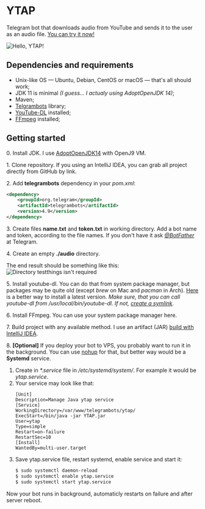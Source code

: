 # YTAP

Telegram bot that downloads audio from YouTube and sends it to the user as an audio file. [You can try it now!](http://t.me/ytap_bot)

![Hello, YTAP!](https://i.imgur.com/tgFdsjU.png)

## Dependencies and requirements
* Unix-like OS — Ubuntu, Debian, CentOS or macOS — that's all should work;
* JDK 11 is minimal *(I guess... I actualy using AdoptOpenJDK 14)*;
* Maven;
* [Telgrambots](https://github.com/rubenlagus/TelegramBots) library;
* [YouTube-DL](https://github.com/ytdl-org/youtube-dl) installed;
* [FFmpeg](https://github.com/FFmpeg/FFmpeg) installed;

## Getting started
0\. Install JDK. I use [AdoptOpenJDK14](https://adoptopenjdk.net) with OpenJ9 VM.

1\. Clone repository. If you using an IntelliJ IDEA, you can grab all project directly from GitHub by link.

2\. Add **telegrambots** dependency in your *pom.xml*:
```xml
<dependency>
    <groupId>org.telegram</groupId>
    <artifactId>telegrambots</artifactId>
    <version>4.9</version>
</dependency>
```
3\. Create files **name.txt** and **token.txt** in working directory. Add a bot name and token, according to the file names. If you don't have it ask [*@BotFather*](https://core.telegram.org/bots#6-botfather) at Telegram.

4\. Create an empty **./audio** directory.

The end result should be something like this:
![Directory testthings isn't required](https://i.imgur.com/XghsLqB.png)

5\. Install youtube-dl. You can do that from system package manager, but packages may be quite old (except *brew* on Mac and *pacman* in Arch). [Here](https://github.com/ytdl-org/youtube-dl#installation) is a better way to install a latest version.
*Make sure, that you can call youtube-dl from /usr/local/bin/youtube-dl. If not, [create a symlink](https://askubuntu.com/questions/56339/how-to-create-a-soft-or-symbolic-link).*

6\. Install FFmpeg. You can use your system package manager here.

7\. Build project with any available method. I use an artifact (JAR) [build with IntelliJ IDEA](https://stackoverflow.com/questions/1082580/how-to-build-jars-from-intellij-properly).

8\. **[Optional]** If you deploy your bot to VPS, you probably want to run it in the background. You can use [nohup](https://linux.die.net/man/1/nohup) for that, but better way would be a **Systemd** service.

1. Create in *\*.service* file in */etc/systemd/system/*. For example it would be *ytap.service*.
2. Your service may look like that:
    ```
    [Unit]
    Description=Manage Java ytap service
    [Service]
    WorkingDirectory=/var/www/telegrambots/ytap/
    ExecStart=/bin/java -jar YTAP.jar
    User=ytap
    Type=simple
    Restart=on-failure
    RestartSec=10
    [Install]
    WantedBy=multi-user.target
    ```
3. Save ytap.service file, restart systemd, enable service and start it:
    ```bash
    $ sudo systemctl daemon-reload
    $ sudo systemctl enable ytap.service
    $ sudo systemctl start ytap.service
    ```
Now your bot runs in background, automaticly restarts on failure and after server reboot.